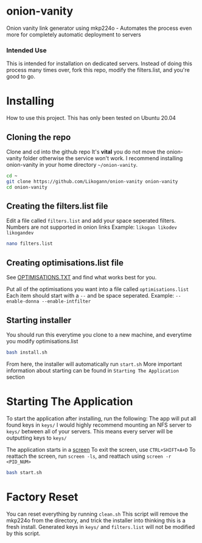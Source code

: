# onion-vanity
Onion vanity link generator using mkp224o - Automates the process even more for completely automatic deployment to servers

### Intended Use
This is intended for installation on dedicated servers. Instead of doing this process many times over, fork this repo, modify the filters.list, and you're good to go.

# Installing
How to use this project.
This has only been tested on Ubuntu 20.04

## Cloning the repo
Clone and cd into the github repo
It's **vital** you do not move the onion-vanity folder otherwise the service won't work. I recommend installing onion-vanity in your home directory `~/onion-vanity`.
```bash
cd ~
git clone https://github.com/Likogann/onion-vanity onion-vanity
cd onion-vanity
```

## Creating the filters.list file
Edit a file called `filters.list` and add your space seperated filters. Numbers are not supported in onion links
Example: `likogan likodev likogandev`
```bash
nano filters.list
```

## Creating optimisations.list file
See [OPTIMISATIONS.TXT](https://github.com/cathugger/mkp224o/blob/master/OPTIMISATION.txt) and find what works best for you.

Put all of the optimisations you want into a file called `optimisations.list`
Each item should start with a `--` and be space seperated.
Example: `--enable-donna --enable-intfilter`

## Starting installer
You should run this everytime you clone to a new machine, and everytime you modify optimisations.list
```bash
bash install.sh
```
From here, the installer will automatically run `start.sh`
More important information about starting can be found in `Starting The Application` section

# Starting The Application
To start the application after installing, run the following:
The app will put all found keys in `keys/`
I would highly recommend mounting an NFS server to `keys/` between all of your servers. This means every server will be outputting keys to `keys/`

The application starts in a [screen](https://linuxize.com/post/how-to-use-linux-screen/)
To exit the screen, use `CTRL+SHIFT+A+D`
To reattach the screen, run `screen -ls`, and reattach using `screen -r <PID_NUM>`
 
```bash
bash start.sh
```

# Factory Reset
You can reset everything by running `clean.sh`
This script will remove the mkp224o from the directory, and trick the installer into thinking this is a fresh install.
Generated keys in `keys/` and `filters.list` will not be modified by this script.
